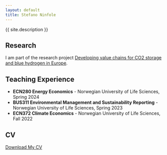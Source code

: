 ```yaml
---
layout: default
title: Stefano Ninfole
---
```


{{ site.description }}

## Research
I am part of the research project [Developing value chains for CO2 storage and blue hydrogen in Europe](https://www.frisch.uio.no/english/projects/?view=project&pid=3174).

## Teaching Experience
- **ECN280 Energy Economics** - Norwegian University of Life Sciences, Spring 2024
- **BUS311 Environmental Management and Sustainability Reporting** - Norwegian University of Life Sciences, Spring 2023
- **ECN372 Climate Economics** - Norwegian University of Life Sciences, Fall 2022

## CV
[Download My CV](Stefano_Ninfole_Resume.pdf)
